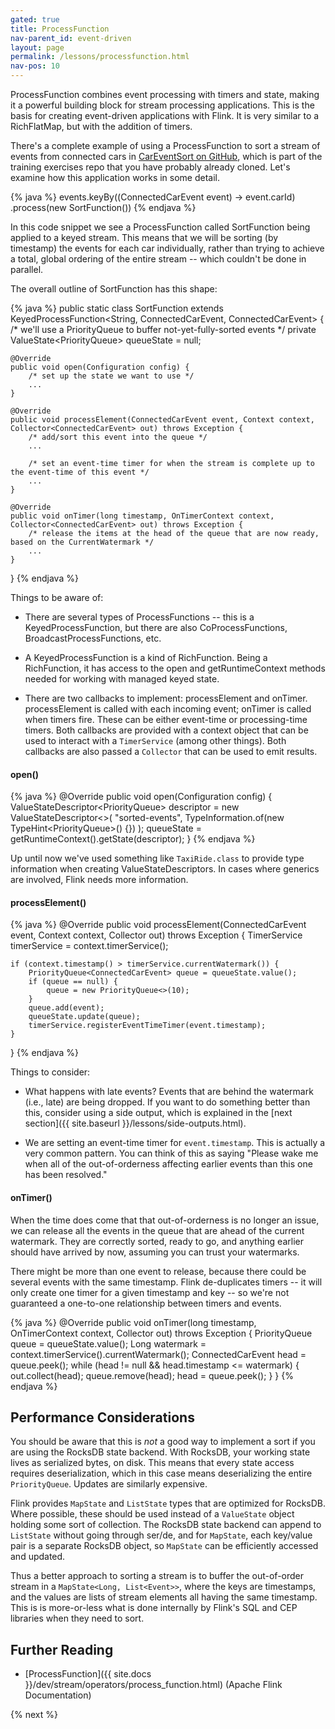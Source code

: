 ```yaml
---
gated: true
title: ProcessFunction
nav-parent_id: event-driven
layout: page
permalink: /lessons/processfunction.html
nav-pos: 10
---
```


ProcessFunction combines event processing with timers and state, making it a powerful building block for stream processing applications. This is the basis for creating event-driven applications with Flink. It is very similar to a RichFlatMap, but with the addition of timers.

There's a complete example of using a ProcessFunction to sort a stream of events from connected cars in [CarEventSort on GitHub](https://github.com/ververica/flink-training-exercises/blob/master/src/main/java/com/ververica/flinktraining/examples/datastream_java/process/CarEventSort.java), which is part of the training exercises repo that you have probably already cloned. Let's examine how this application works in some detail.

{% java %}
events.keyBy((ConnectedCarEvent event) -> event.carId)
	.process(new SortFunction())
{% endjava %}

In this code snippet we see a ProcessFunction called SortFunction being applied to a keyed stream. This means that we will be sorting (by timestamp) the events for each car individually, rather than trying to achieve a total, global ordering of the entire stream -- which couldn't be done in parallel.

The overall outline of SortFunction has this shape:

{% java %}
public static class SortFunction extends KeyedProcessFunction<String, ConnectedCarEvent, ConnectedCarEvent> {
	/* we'll use a PriorityQueue to buffer not-yet-fully-sorted events */
	private ValueState<PriorityQueue<ConnectedCarEvent>> queueState = null;

	@Override
	public void open(Configuration config) {
	    /* set up the state we want to use */
		...
	}

	@Override
	public void processElement(ConnectedCarEvent event, Context context, Collector<ConnectedCarEvent> out) throws Exception {
		/* add/sort this event into the queue */ 
		...
		
		/* set an event-time timer for when the stream is complete up to the event-time of this event */
		...
	}

	@Override
	public void onTimer(long timestamp, OnTimerContext context, Collector<ConnectedCarEvent> out) throws Exception {
	    /* release the items at the head of the queue that are now ready, based on the CurrentWatermark */
		...
	}
}
{% endjava %}

Things to be aware of:

* There are several types of ProcessFunctions -- this is a KeyedProcessFunction, but there are also CoProcessFunctions, BroadcastProcessFunctions, etc. 

* A KeyedProcessFunction is a kind of RichFunction. Being a RichFunction, it has access to the open and getRuntimeContext methods needed for working with managed keyed state.

* There are two callbacks to implement: processElement and onTimer. processElement is called with each incoming event; onTimer is called when timers fire. These can be either event-time or processing-time timers. Both callbacks are provided with a context object that can be used to interact with a `TimerService` (among other things). Both callbacks are also passed a `Collector` that can be used to emit results.

#### open()

{% java %}
@Override
public void open(Configuration config) {
	ValueStateDescriptor<PriorityQueue<ConnectedCarEvent>> descriptor = new ValueStateDescriptor<>(
		"sorted-events", TypeInformation.of(new TypeHint<PriorityQueue<ConnectedCarEvent>>() {})
	);
	queueState = getRuntimeContext().getState(descriptor);
}
{% endjava %}

Up until now we've used something like `TaxiRide.class` to provide type information when creating ValueStateDescriptors. In cases where generics are involved, Flink needs more information.

#### processElement()

{% java %}
@Override
public void processElement(ConnectedCarEvent event, Context context, Collector<ConnectedCarEvent> out) throws Exception {
	TimerService timerService = context.timerService();

	if (context.timestamp() > timerService.currentWatermark()) {
		PriorityQueue<ConnectedCarEvent> queue = queueState.value();
		if (queue == null) {
			queue = new PriorityQueue<>(10);
		}
		queue.add(event);
		queueState.update(queue);
		timerService.registerEventTimeTimer(event.timestamp);
	}
}
{% endjava %}

Things to consider:

* What happens with late events? Events that are behind the watermark (i.e., late) are being dropped. If you want to do something better than this, consider using a side output, which is explained in the [next section]({{ site.baseurl }}/lessons/side-outputs.html).

* We are setting an event-time timer for `event.timestamp`. This is actually a very common pattern. You can think of this as saying "Please wake me when all of the out-of-orderness affecting earlier events than this one has been resolved." 

#### onTimer()

When the time does come that that out-of-orderness is no longer an issue, we can release all the events in the queue that are ahead of the current watermark. They are correctly sorted, ready to go, and anything earlier should have arrived by now, assuming you can trust your watermarks. 

There might be more than one event to release, because there could be several events with the same timestamp. Flink de-duplicates timers -- it will only create one timer for a given timestamp and key -- so we're not guaranteed a one-to-one relationship between timers and events.

{% java %}
@Override
public void onTimer(long timestamp, OnTimerContext context, Collector<ConnectedCarEvent> out) throws Exception {
	PriorityQueue<ConnectedCarEvent> queue = queueState.value();
	Long watermark = context.timerService().currentWatermark();
	ConnectedCarEvent head = queue.peek();
	while (head != null && head.timestamp <= watermark) {
		out.collect(head);
		queue.remove(head);
		head = queue.peek();
	}
}
{% endjava %}

## Performance Considerations

You should be aware that this is _not_ a good way to implement a sort if you are using the RocksDB state backend. With RocksDB, your working state lives as serialized bytes, on disk. This means that every state access requires deserialization, which in this case means deserializing the entire `PriorityQueue`. Updates are similarly expensive.

Flink provides `MapState` and `ListState` types that are optimized for RocksDB. Where possible, these should be used instead of a `ValueState` object holding some sort of collection. The RocksDB state backend can append to `ListState` without going through ser/de, and for `MapState`, each key/value pair is a separate RocksDB object, so `MapState` can be efficiently accessed and updated.

Thus a better approach to sorting a stream is to buffer the out-of-order stream in a `MapState<Long, List<Event>>`, where the keys are timestamps, and the values are lists of stream elements all having the same timestamp. This is is more-or-less what is done internally by Flink's SQL and CEP libraries when they need to sort.

## Further Reading

- [ProcessFunction]({{ site.docs }}/dev/stream/operators/process_function.html) (Apache Flink Documentation)

{% next %}
